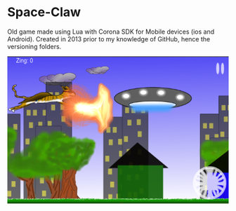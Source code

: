 # Space-Claw
Old game made using Lua with Corona SDK for Mobile devices (ios and Android).  Created in 2013 prior to my knowledge of GitHub, hence the versioning folders.



![SpaceClaw flying through city](https://github.com/bvoisine/Space-Claw/blob/master/Assets/ScreenShot_Apple_Retina35.png)

